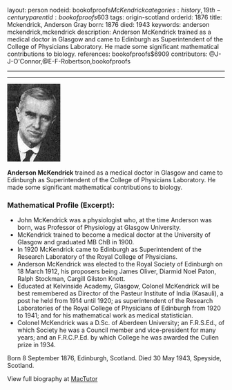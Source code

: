 layout: person
nodeid: bookofproofs$McKendrick
categories: history,19th-century
parentid: bookofproofs$603
tags: origin-scotland
orderid: 1876
title: Mckendrick, Anderson Gray
born: 1876
died: 1943
keywords: anderson mckendrick,mckendrick
description: Anderson McKendrick trained as a medical doctor in Glasgow and came to Edinburgh as Superintendent of the College of Physicians Laboratory. He made some significant mathematical contributions to biology.
references: bookofproofs$6909
contributors: @J-J-O'Connor,@E-F-Robertson,bookofproofs

---



---

![McKendrick.jpg](https://github.com/bookofproofs/bookofproofs.github.io/blob/main/_sources/_assets/images/portraits/McKendrick.jpg?raw=true)

**Anderson McKendrick** trained as a medical doctor in Glasgow and came to Edinburgh as Superintendent of the College of Physicians Laboratory. He made some significant mathematical contributions to biology.

### Mathematical Profile (Excerpt):
* John McKendrick was a physiologist who, at the time Anderson was born, was Professor of Physiology at Glasgow University.
* McKendrick trained to become a medical doctor at the University of Glasgow and graduated MB ChB in 1900.
* In 1920 McKendrick came to Edinburgh as Superintendent of the Research Laboratory of the Royal College of Physicians.
* Anderson McKendrick was elected to the Royal Society of Edinburgh on 18 March 1912, his proposers being James Oliver, Diarmid Noel Paton, Ralph Stockman, Cargill Gilston Knott.
* Educated at Kelvinside Academy, Glasgow, Colonel McKendrick will be best remembered as Director of the Pasteur Institute of India (Kasauli), a post he held from 1914 until 1920; as superintendent of the Research Laboratories of the Royal College of Physicians of Edinburgh from 1920 to 1941; and for his mathematical work as medical statistician.
* Colonel McKendrick was a D.Sc. of Aberdeen University; an F.R.S.Ed., of which Society he was a Council member and vice-president for many years; and an F.R.C.P.Ed. by which College he was awarded the Cullen prize in 1934.

Born 8 September 1876, Edinburgh, Scotland. Died 30 May 1943, Speyside, Scotland.

View full biography at [MacTutor](https://mathshistory.st-andrews.ac.uk/Biographies/McKendrick/)

